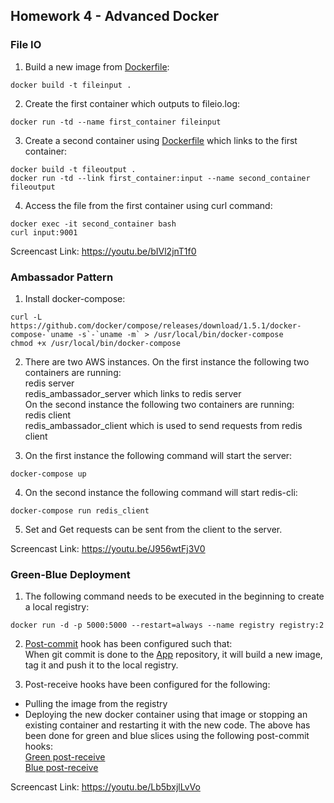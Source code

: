 ## Homework 4 - Advanced Docker

### File IO  
1. Build a new image from [Dockerfile](https://github.com/gsrajadh/Advanced-Docker/blob/master/FileIO/First_Container/Dockerfile):
```
docker build -t fileinput .
```

2. Create the first container which outputs to fileio.log:
```
docker run -td --name first_container fileinput
```

3. Create a second container using [Dockerfile](https://github.com/gsrajadh/Advanced-Docker/blob/master/FileIO/Second_Container/Dockerfile) which links to the first container:
```
docker build -t fileoutput .
docker run -td --link first_container:input --name second_container fileoutput
```

4. Access the file from the first container using curl command:
```
docker exec -it second_container bash
curl input:9001
```
Screencast Link: https://youtu.be/bIVl2jnT1f0

### Ambassador Pattern

1. Install docker-compose:
```
curl -L https://github.com/docker/compose/releases/download/1.5.1/docker-compose-`uname -s`-`uname -m` > /usr/local/bin/docker-compose
chmod +x /usr/local/bin/docker-compose
```

2. There are two AWS instances. On the first instance the following two containers are running:  
  redis server  
  redis_ambassador_server which links to redis server  
  On the second instance the following two containers are running:  
  redis client  
  redis_ambassador_client which is used to send requests from redis client

3. On the first instance the following command will start the server:
  ```
  docker-compose up
  ```

4.  On the second instance the following command will start redis-cli:
  ```
  docker-compose run redis_client
  ```

5. Set and Get requests can be sent from the client to the server.

Screencast Link: https://youtu.be/J956wtFj3V0

### Green-Blue Deployment

1. The following command needs to be executed in the beginning to create a local registry:
```
docker run -d -p 5000:5000 --restart=always --name registry registry:2
```

2. [Post-commit](https://github.com/gsrajadh/Advanced-Docker/blob/master/Deploy/post-commit) hook has been configured such that:  
When git commit is done to the [App](https://github.com/CSC-DevOps/App) repository, it will build a new image, tag it and push it to the local registry.

3. Post-receive hooks have been configured for the following:
 * Pulling the image from the registry
 * Deploying the new docker container using that image or stopping an existing container and restarting it with the new code.
 The above has been done for green and blue slices using the following post-commit hooks:  
 [Green post-receive](https://github.com/gsrajadh/Advanced-Docker/blob/master/Deploy/green_post-receive)  
 [Blue post-receive](https://github.com/gsrajadh/Advanced-Docker/blob/master/Deploy/blue_post-receive)

 Screencast Link: https://youtu.be/Lb5bxjlLvVo

